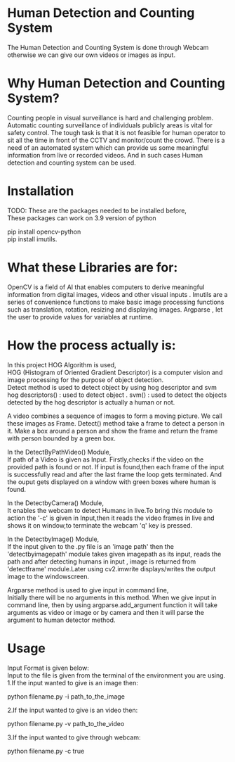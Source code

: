 # Human Detection and Counting System

The Human Detection and Counting System is done through Webcam otherwise we can give our own videos or images as input.

# Why Human Detection and Counting System?

Counting people in visual surveillance is hard and challenging problem. 
Automatic counting surveillance of individuals publicly areas is vital for safety control.
The tough task is that it is not feasible for human operator to sit all the time in front of the CCTV  and monitor/count the crowd. 
There is a need of an automated system which can provide us some meaningful information from  live or recorded videos.
And in such cases Human detection and counting system can be used.


# Installation

TODO: These are the packages needed to be installed before,   
These packages can work on 3.9 version of python   

pip install opencv-python   
pip install imutils.   


# What these Libraries are for:

OpenCV is a field of AI that enables computers  to derive meaningful information from digital images, videos and other visual inputs .
Imutils are a series of convenience functions to make basic image processing functions such as translation, rotation, resizing and displaying images.
Argparse , let the user to provide values for variables at runtime.


# How the process actually is:

In this project HOG Algorithm is used,    
HOG (Histogram of Oriented Gradient Descriptor) is a computer vision and image processing for the purpose of object detection.  
Detect method is used to detect object by using hog descriptor and svm
hog descriptors() : used to detect object .
svm() : used to detect the objects detected by the hog descriptor is actually a human or not.
   
A video combines a sequence of images to form a moving picture. We call these images as Frame. 
Detect() method take a frame to detect a person in it. 
Make a box around a person and show the frame and return the frame with person bounded by a green box.
   
In the DetectByPathVideo() Module,                                                                                               
If path of a Video is given as Input. Firstly,checks if the video on the provided path is found or not.
If input is found,then each frame of the input is successfully read and after the last frame the loop gets terminated.
And the ouput gets displayed on a window with green boxes where human is found.
   
In the DetectbyCamera() Module,   
It enables the webcam to detect Humans in live.To bring this module to action the '-c' is given in Input,then it reads the video frames in live 
and shows it on window,to terminate the webcam 'q' key is pressed.
   
In the DetectbyImage() Module,   
If the input given to the .py file is an 'image path' then the 'detectbyimagepath' module takes given imagepath as its input,
reads the path and after detecting  humans in input , image is returned from 'detectframe' module.Later using cv2.imwrite 
displays/writes the output image to the windowscreen.
   
Argparse method is used to give input in command line,   
Initially there will be no arguments in this method. When we give input in command line, then by using argparse.add_argument 
function it will take arguments as video or image or by camera and then it will parse the argument to human detector method.
   
# Usage   
Input Format is given below:   
Input to the file is given from the terminal of the environment you are using.   
1.If the input wanted to give is an image then:   
   
   python filename.py -i path_to_the_image   
   

2.If the input wanted to give is an video then:   
   
   python filename.py -v path_to_the_video   
   
3.If the input wanted to give through webcam:   
   
   python filename.py -c  true   

